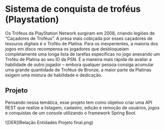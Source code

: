 # Sistema de conquista de troféus (Playstation)

Os Trófeus da PlayStation Network surgiram em 2008, criando legiões de “Caçadores de Troféus”.
A presa mais cobiçada por esses caçadores de tesouros digitais é o Troféu de Platina.
Para os inexperientes, a maioria dos jogos em disco recompensa
os jogadores que desbloqueiam completamente uma longa lista de tarefas específicas no jogo
anexando um Troféu de Platina ao seu ID da PSN. É a maneira mais rápida de avaliar a habilidade
de outro jogador – embora qualquer pessoa consiga acumular uma grande quantidade de Troféus de
Bronze, a maior parte da Platinas exigem uma mistura de habilidade e dedicação.

## Projeto

Pensando nessa temática, esse projeto tem como objetivo
criar uma API REST que realize
a listagem, cadastro, edição e remoção de
usuários, jogos e conquistas de um console utilizando o
framework Spring Boot.

![DER](Relação Entidades Projeto final.png)